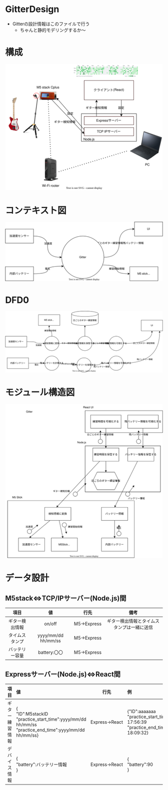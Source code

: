 # GitterDesign
- Gitterの設計情報はこのファイルで行う
  - ちゃんと静的モデリングするか～
# 構成
![picture 1](images/gitter.drawio.svg)  
# コンテキスト図
![context](images/context.drawio.svg)

# DFD0
![DFD0](images/DFD0.drawio.svg)

# モジュール構造図
![Module](images/module.drawio.svg)
# データ設計
## M5stack⇔TCP/IPサーバー(Node.js)間
| 項目 |値|行先|備考|
|:--:|:--:|:--:|:--:|
|ギター検出情報|on/off| M5→Express|ギター検出情報とタイムスタンプは一緒に送信|
|タイムスタンプ|yyyy/mm/dd hh/mm/ss| M5→Express||
|バッテリー容量|battery:〇〇| M5→Express||

## Expressサーバー(Node.js)⇔React間
| 項目 |値|行先|例|
|:--:|:--|:--:|:--|
|ギター練習情報|{<br>"ID":M5stackID<br>"practice_start_time":yyyy/mm/dd hh/mm/ss<br>"practice_end_time":yyyy/mm/dd hh/mm/ss}|Express→React|{"ID":aaaaaaa<br>"practice_start_time":2023/07/22 17:56:39 <br>"practice_end_time":2023/07/23 18:09:32}|
|デバイス情報|{<br>"battery":バッテリー情報<br>}|Express→React|{<br>"battery":90<br>}|


